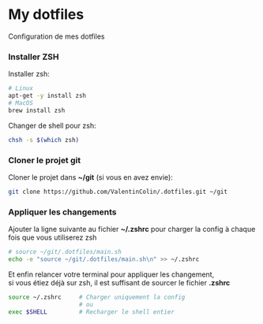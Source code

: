# My dotfiles

Configuration de mes dotfiles

### Installer ZSH

Installer zsh:
```sh
# Linux
apt-get -y install zsh
# MacOS
brew install zsh
```

Changer de shell pour zsh:
```sh
chsh -s $(which zsh)
```

### Cloner le projet git

Cloner le projet dans **~/git** (si vous en avez envie):
```sh
git clone https://github.com/ValentinColin/.dotfiles.git ~/git
```

### Appliquer les changements

Ajouter la ligne suivante au fichier **~/.zshrc** pour charger la config à chaque fois que vous utiliserez zsh
```sh
# source ~/git/.dotfiles/main.sh
echo -e "source ~/git/.dotfiles/main.sh\n" >> ~/.zshrc
```

Et enfin relancer votre terminal pour appliquer les changement,  
si vous étiez déjà sur zsh, il est suffisant de sourcer le fichier **.zshrc**
```sh
source ~/.zshrc     # Charger uniquement la config
                    # ou
exec $SHELL         # Recharger le shell entier
```
